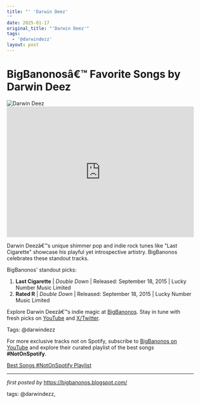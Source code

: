 ```yaml
---
title: "' 'Darwin Deez'
'"
date: 2025-01-17
original_title: "'Darwin Deez'"
tags:
  - '@darwindezz'
layout: post
---
```

<!-- Title of the Post -->
<h1 >BigBanonosâ€™ Favorite Songs by Darwin Deez</h1> <!-- Featured Image -->
<div > <img src="https://i.scdn.co/image/ab6761610000e5eb3086e69853730ecbc5b1e738" alt="Darwin Deez">
</div> <!-- Spotify Embed -->
<div > <iframe src="https://open.spotify.com/embed/playlist/2u0odKVHm7nGL2C6YuXKvU?utm_source=generator" width="100%" height="352" frameBorder="0" allowfullscreen="" allow="autoplay; clipboard-write; encrypted-media; fullscreen; picture-in-picture" loading="lazy"></iframe>
</div> <!-- Introductory Text -->
<p >Darwin Deezâ€™s unique shimmer pop and indie rock tunes like "Last Cigarette" showcase his playful yet introspective artistry. BigBanonos celebrates these standout tracks.</p> <!-- Song Highlights -->
<div > <p>BigBanonos' standout picks:</p> <ol> <li><strong>Last Cigarette</strong> | <em>Double Down</em> | Released: September 18, 2015 | Lucky Number Music Limited</li> <li><strong>Rated R</strong> | <em>Double Down</em> | Released: September 18, 2015 | Lucky Number Music Limited</li> </ol>
</div> <!-- Footer Links -->
<div > <p>Explore Darwin Deezâ€™s indie magic at <a href="https://bigbanonos.blogspot.com/" target="_blank">BigBanonos</a>. Stay in tune with fresh picks on <a href="https://www.youtube.com/@BigBanonos" target="_blank">YouTube</a> and <a href="https://x.com/bigbanonos" target="_blank">X/Twitter</a>.</p>
</div> <!-- Tags -->
<p >Tags: @darwindezz</p>


<!--Subscribe and Playlist Links-->
<div>
    <p>For more exclusive tracks not on Spotify, subscribe to <a href="https://www.youtube.com/@BigBanonos" target="_blank">BigBanonos on YouTube</a> and explore their curated playlist of the best songs <strong>#NotOnSpotify</strong>.</p>
    <p><a href="https://www.youtube.com/playlist?list=PLtuNtuTatqI0kFahUCbtbfenC_ET5O_tr" target="_blank">Best Songs #NotOnSpotify Playlist<br /></a></p></div>

<hr />

<p><em>first posted by</em> <a href="https://bigbanonos.blogspot.com/" rel="noopener" target="_new">https://bigbanonos.blogspot.com/</a></p>

<p>tags: @darwindezz,</p>
